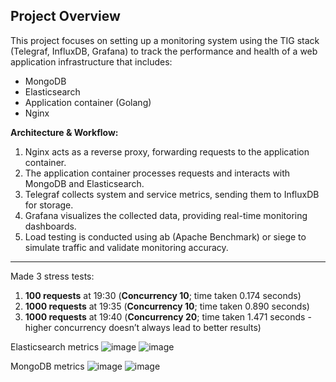 ## Project Overview

This project focuses on setting up a monitoring system using the TIG stack (Telegraf, InfluxDB, Grafana) to track the performance and health of a web application infrastructure that includes:
- MongoDB
- Elasticsearch
- Application container (Golang)
- Nginx

**Architecture & Workflow:**
1. Nginx acts as a reverse proxy, forwarding requests to the application container.
2. The application container processes requests and interacts with MongoDB and Elasticsearch.
3. Telegraf collects system and service metrics, sending them to InfluxDB for storage.
4. Grafana visualizes the collected data, providing real-time monitoring dashboards.
5. Load testing is conducted using ab (Apache Benchmark) or siege to simulate traffic and validate monitoring accuracy.

 ---

Made 3 stress tests:
1. **100 requests** at 19:30 (**Concurrency 10**; time taken 0.174 seconds) 
2. **1000 requests** at 19:35 (**Concurrency 10**; time taken 0.890 seconds) 
3. **1000 requests** at 19:40 (**Concurrency 20**; time taken 1.471 seconds - higher concurrency doesn’t always lead to better results)

Elasticsearch metrics
![image](https://github.com/user-attachments/assets/aac09dcd-e83b-4b99-b705-3b2b380c9e46)
![image](https://github.com/user-attachments/assets/106f3f5a-6cba-45f8-99bd-e828af2d380e)

MongoDB metrics
![image](https://github.com/user-attachments/assets/c94f28b6-75cd-4316-8956-b9f8457bf5ee)
![image](https://github.com/user-attachments/assets/cb00de24-cb7c-493f-b5d6-495f80d67533)

